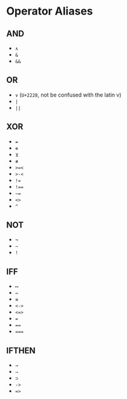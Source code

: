 # Operator Aliases

## AND

- `∧`
- `&`
- `&&`

## OR

- `∨` (`U+2228`, not be confused with the latin v)
- `|`
- `||`

## XOR

- `↮`
- `⊕`
- `⊻`
- `≢`
- `>=<`
- `>-<`
- `!=`
- `!==`
- `~=`
- `<>`
- `^`

## NOT

- `¬`
- `~`
- `!`

## IFF

- `⟷`
- `⇔`
- `≡`
- `<->`
- `<=>`
- `=`
- `==`
- `===`

## IFTHEN

- `→`
- `⇒`
- `⊃`
- `->`
- `=>`
